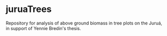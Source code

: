 # juruaTrees

Repository for analysis of above ground biomass in tree plots on the Juruá, in support of Yennie Bredin's thesis.
